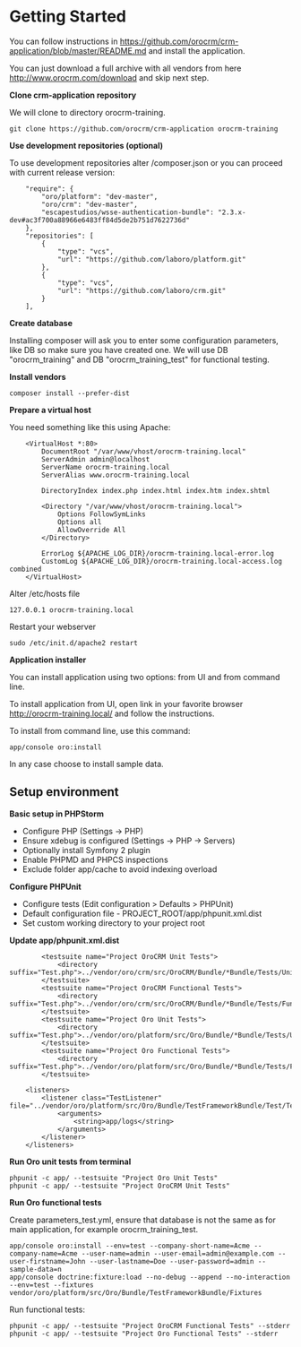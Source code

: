 # Getting Started

You can follow instructions in https://github.com/orocrm/crm-application/blob/master/README.md and install the
application.

You can just download a full archive with all vendors from here http://www.orocrm.com/download and skip next step.

**Clone crm-application repository**

We will clone to directory orocrm-training.

```
git clone https://github.com/orocrm/crm-application orocrm-training
```

**Use development repositories (optional)**

To use development repositories alter /composer.json or you can proceed with current release version:

```
    "require": {
        "oro/platform": "dev-master",
        "oro/crm": "dev-master",
        "escapestudios/wsse-authentication-bundle": "2.3.x-dev#ac3f700a88966e6483ff84d5de2b751d7622736d"
    },
    "repositories": [
        {
            "type": "vcs",
            "url": "https://github.com/laboro/platform.git"
        },
        {
            "type": "vcs",
            "url": "https://github.com/laboro/crm.git"
        }
    ],
```

**Create database**

Installing composer will ask you to enter some configuration parameters, like DB so make sure you have created one.
We will use DB "orocrm_training" and DB "orocrm_training_test" for functional testing.

**Install vendors**

```
composer install --prefer-dist
```

**Prepare a virtual host**

You need something like this using Apache:

```
    <VirtualHost *:80>
        DocumentRoot "/var/www/vhost/orocrm-training.local"
        ServerAdmin admin@localhost
        ServerName orocrm-training.local
        ServerAlias www.orocrm-training.local

        DirectoryIndex index.php index.html index.htm index.shtml

        <Directory "/var/www/vhost/orocrm-training.local">
            Options FollowSymLinks
            Options all
            AllowOverride All
        </Directory>

        ErrorLog ${APACHE_LOG_DIR}/orocrm-training.local-error.log
        CustomLog ${APACHE_LOG_DIR}/orocrm-training.local-access.log combined
    </VirtualHost>
```

Alter /etc/hosts file

```
127.0.0.1 orocrm-training.local
```

Restart your webserver

```
sudo /etc/init.d/apache2 restart
```

**Application installer**

You can install application using two options: from UI and from command line.

To install application from UI, open link in your favorite browser http://orocrm-training.local/ and follow the instructions.

To install from command line, use this command:

```
app/console oro:install
```

In any case choose to install sample data.


## Setup environment

**Basic setup in PHPStorm**

* Configure PHP (Settings -> PHP)
* Ensure xdebug is configured (Settings -> PHP -> Servers)
* Optionally install Symfony 2 plugin
* Enable PHPMD and PHPCS inspections
* Exclude folder app/cache to avoid indexing overload

**Configure PHPUnit**

* Configure tests (Edit configuration > Defaults > PHPUnit)
* Default configuration file - PROJECT_ROOT/app/phpunit.xml.dist
* Set custom working directory to your project root

**Update app/phpunit.xml.dist**

```
        <testsuite name="Project OroCRM Unit Tests">
            <directory suffix="Test.php">../vendor/oro/crm/src/OroCRM/Bundle/*Bundle/Tests/Unit</directory>
        </testsuite>
        <testsuite name="Project OroCRM Functional Tests">
            <directory suffix="Test.php">../vendor/oro/crm/src/OroCRM/Bundle/*Bundle/Tests/Functional</directory>
        </testsuite>
        <testsuite name="Project Oro Unit Tests">
            <directory suffix="Test.php">../vendor/oro/platform/src/Oro/Bundle/*Bundle/Tests/Unit</directory>
        </testsuite>
        <testsuite name="Project Oro Functional Tests">
            <directory suffix="Test.php">../vendor/oro/platform/src/Oro/Bundle/*Bundle/Tests/Functional</directory>
        </testsuite>
```

```
    <listeners>
        <listener class="TestListener" file="../vendor/oro/platform/src/Oro/Bundle/TestFrameworkBundle/Test/TestListener.php">
            <arguments>
                <string>app/logs</string>
            </arguments>
        </listener>
    </listeners>
```

**Run Oro unit tests from terminal**

```
phpunit -c app/ --testsuite "Project Oro Unit Tests"
phpunit -c app/ --testsuite "Project OroCRM Unit Tests"
```

**Run Oro functional tests**

Create parameters_test.yml, ensure that database is not the same as for main application, for example orocrm_training_test.

```
app/console oro:install --env=test --company-short-name=Acme --company-name=Acme --user-name=admin --user-email=admin@example.com --user-firstname=John --user-lastname=Doe --user-password=admin --sample-data=n
app/console doctrine:fixture:load --no-debug --append --no-interaction --env=test --fixtures vendor/oro/platform/src/Oro/Bundle/TestFrameworkBundle/Fixtures
```

Run functional tests:

```
phpunit -c app/ --testsuite "Project OroCRM Functional Tests" --stderr
phpunit -c app/ --testsuite "Project Oro Functional Tests" --stderr
```

